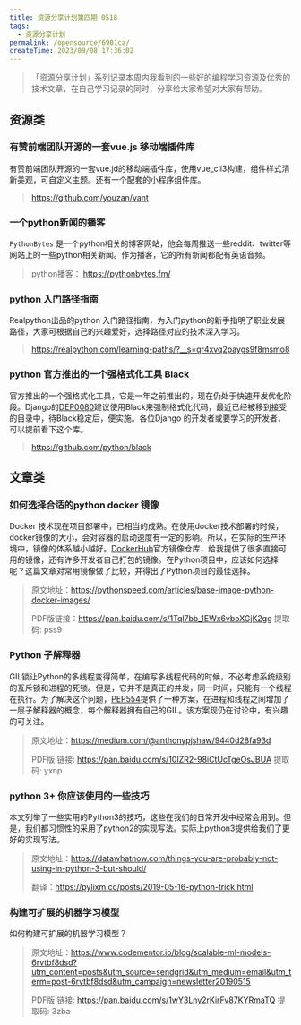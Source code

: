 ```yaml
---
title: 资源分享计划第四期 0518
tags:
  - 资源分享计划
permalink: /opensource/6901ca/
createTime: 2023/09/08 17:36:02
---
```

>「资源分享计划」系列记录本周内我看到的一些好的编程学习资源及优秀的技术文章，在自己学习记录的同时，分享给大家希望对大家有帮助。

## 资源类

### 有赞前端团队开源的一套vue.js 移动端插件库

有赞前端团队开源的一套vue.jd的移动端插件库，使用vue_cli3构建，组件样式清新美观，可自定义主题。还有一个配套的小程序组件库。

> https://github.com/youzan/vant

### 一个python新闻的播客

`PythonBytes` 是一个python相关的博客网站，他会每周推送一些reddit、twitter等网站上的一些python相关新闻。作为播客，它的所有新闻都配有英语音频。

> python播客： https://pythonbytes.fm/

### python 入门路径指南

Realpython出品的python 入门路径指南，为入门python的新手指明了职业发展路径，大家可根据自己的兴趣爱好，选择路径对应的技术深入学习。

> https://realpython.com/learning-paths/?__s=qr4xvq2paygs9f8msmo8

### python 官方推出的一个强格式化工具 Black 
 
官方推出的一个强格式化工具，它是一年之前推出的，现在仍处于快速开发优化阶段。Django的[DEP0080](https://github.com/django/deps/blob/master/accepted/0008-black.rst#motivation)建议使用Black来强制格式化代码，最近已经被移到接受的目录中，待Black稳定后，便实施。各位Django 的开发者或要学习的开发者，可以提前看下这个库。

> https://github.com/python/black
 

## 文章类

### 如何选择合适的python docker 镜像

Docker 技术现在项目部署中，已相当的成熟。在使用docker技术部署的时候，docker镜像的大小，会对容器的启动速度有一定的影响。所以，在实际的生产环境中，镜像的体系越小越好。[DockerHub](https://hub.docker.com/)官方镜像仓库，给我提供了很多直接可用的镜像，还有许多开发者自己打包的镜像。在Python项目中，应该如何选择呢？这篇文章对常用镜像做了比较，并得出了Python项目的最佳选择。

> 原文地址：https://pythonspeed.com/articles/base-image-python-docker-images/
>
> PDF版链接：https://pan.baidu.com/s/1Tql7bb_1EWx6vboXGjK2gg 提取码: pss9 

### Python 子解释器

GIL锁让Python的多线程变得简单，在编写多线程代码的时候，不必考虑系统级别的互斥锁和进程的死锁。但是，它并不是真正的并发，同一时间，只能有一个线程在执行。为了解决这个问题，[PEP554](https://www.python.org/dev/peps/pep-0554/)提供了一种方案，在进程和线程之间增加了一层子解释器的概念，每个解释器拥有自己的GIL。该方案现仍在讨论中，有兴趣的可关注。

> 原文地址：https://medium.com/@anthonypjshaw/9440d28fa93d
>
> PDF版 链接: https://pan.baidu.com/s/10IZR2-98iCtUcTgeOsJBUA 提取码: yxnp 


### python 3+ 你应该使用的一些技巧

本文列举了一些实用的Python3的技巧，这些在我们的日常开发中经常会用到。但是，我们都习惯性的采用了python2的实现写法。实际上python3提供给我们了更好的实现写法。

> 原文地址：https://datawhatnow.com/things-you-are-probably-not-using-in-python-3-but-should/
> 
> 翻译：https://pylixm.cc/posts/2019-05-16-python-trick.html

### 构建可扩展的机器学习模型

如何构建可扩展的机器学习模型？

> 原文地址：https://www.codementor.io/blog/scalable-ml-models-6rvtbf8dsd?utm_content=posts&utm_source=sendgrid&utm_medium=email&utm_term=post-6rvtbf8dsd&utm_campaign=newsletter20190515
>
> PDF版 链接: https://pan.baidu.com/s/1wY3Lny2rKirFv87KYRmaTQ 提取码: 3zba 
